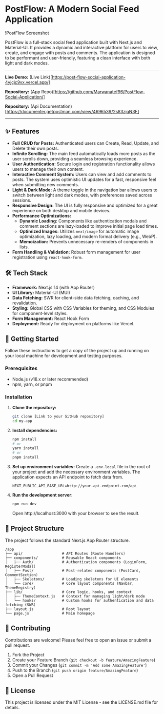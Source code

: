 <!-- @format -->

# PostFlow: A Modern Social Feed Application

!PostFlow Screenshot

PostFlow is a full-stack social feed application built with Next.js and Material-UI. It provides a dynamic and interactive platform for users to view, create, and engage with posts and comments. The application is designed to be performant and user-friendly, featuring a clean interface with both light and dark modes.

---

**Live Demo:** (Live Link)[https://post-flow-social-application-4yjcjc9vx.vercel.app/]

**Repository:** (App Repo)[https://github.com/Marwanatef96/PostFlow-Social-Application/]

**Repository:** (Api Documentation)[https://documenter.getpostman.com/view/4696539/2s83zjqN3F]

---

## ✨ Features

-   **Full CRUD for Posts:** Authenticated users can Create, Read, Update, and Delete their own posts.
-   **Infinite Scrolling:** The main feed automatically loads more posts as the user scrolls down, providing a seamless browsing experience.
-   **User Authentication:** Secure login and registration functionality allows users to manage their own content.
-   **Interactive Comment System:** Users can view and add comments to posts. The system uses optimistic UI updates for a fast, responsive feel when submitting new comments.
-   **Light & Dark Mode:** A theme toggle in the navigation bar allows users to switch between light and dark modes, with preferences saved across sessions.
-   **Responsive Design:** The UI is fully responsive and optimized for a great experience on both desktop and mobile devices.
-   **Performance Optimizations:**
    -   **Dynamic Loading:** Components like authentication modals and comment sections are lazy-loaded to improve initial page load times.
    -   **Optimized Images:** Utilizes `next/image` for automatic image optimization, lazy loading, and modern format delivery (e.g., WebP).
    -   **Memoization:** Prevents unnecessary re-renders of components in lists.
-   **Form Handling & Validation:** Robust form management for user registration using `react-hook-form`.

## 🛠️ Tech Stack

-   **Framework:** Next.js 14 (with App Router)
-   **UI Library:** Material-UI (MUI)
-   **Data Fetching:** SWR for client-side data fetching, caching, and revalidation.
-   **Styling:** Global CSS with CSS Variables for theming, and CSS Modules for component-level styles.
-   **Form Management:** React Hook Form
-   **Deployment:** Ready for deployment on platforms like Vercel.

## 🚀 Getting Started

Follow these instructions to get a copy of the project up and running on your local machine for development and testing purposes.

### Prerequisites

-   Node.js (v18.x or later recommended)
-   npm, yarn, or pnpm

### Installation

1.  **Clone the repository:**

    ```bash
    git clone [Link to your GitHub repository]
    cd my-app
    ```

2.  **Install dependencies:**

    ```bash
    npm install
    # or
    yarn install
    # or
    pnpm install
    ```

3.  **Set up environment variables:**
    Create a `.env.local` file in the root of your project and add the necessary environment variables. The application expects an API endpoint to fetch data from.

    ```env
    NEXT_PUBLIC_API_BASE_URL=http://your-api-endpoint.com/api
    ```

4.  **Run the development server:**

    ```bash
    npm run dev
    ```

    Open http://localhost:3000 with your browser to see the result.

## 📂 Project Structure

The project follows the standard Next.js App Router structure.

```
/app
├── api/                  # API Routes (Route Handlers)
├── components/           # Reusable React components
│   ├── Auth/             # Authentication components (LoginForm, RegisterModal)
│   ├── Post/             # Post-related components (PostCard, CommentSection)
│   ├── Skeletons/        # Loading skeletons for UI elements
│   └── core/             # Core layout components (Navbar, ThemeRegistry)
├── lib/                  # Core logic, hooks, and context
│   ├── ThemeContext.js   # Context for managing light/dark mode
│   └── hooks/            # Custom hooks for authentication and data fetching (SWR)
├── layout.js             # Root layout
└── page.js               # Main homepage
```

## 🤝 Contributing

Contributions are welcome! Please feel free to open an issue or submit a pull request.

1.  Fork the Project
2.  Create your Feature Branch (`git checkout -b feature/AmazingFeature`)
3.  Commit your Changes (`git commit -m 'Add some AmazingFeature'`)
4.  Push to the Branch (`git push origin feature/AmazingFeature`)
5.  Open a Pull Request

## 📄 License

This project is licensed under the MIT License - see the LICENSE.md file for details.
#
